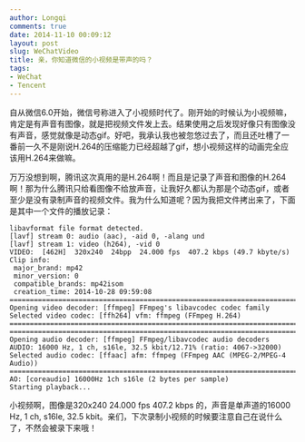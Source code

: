 ```yaml
---
author: Longqi
comments: true
date: 2014-11-10 00:09:12
layout: post
slug: WeChatVideo
title: 亲，你知道微信的小视频是带声的吗？
tags:
- WeChat
- Tencent
---
```


自从微信6.0开始，微信号称进入了小视频时代了。刚开始的时候认为小视频嘛，肯定是有声音有图像，就是把视频文件发上去。结果使用之后发现好像只有图像没有声音，感觉就像是动态gif。好吧，我承认我也被忽悠过去了，而且还吐槽了一番前一久不是刚说H.264的压缩能力已经超越了gif，想小视频这样的动画完全应该用H.264来做嘛。

万万没想到啊，腾讯这次真用的是H.264啊！而且是记录了声音和图像的H.264啊！那为什么腾讯只给看图像不给放声音，让我好久都认为那是个动态gif，或者至少是没有录制声音的视频文件。我为什么知道呢？因为我把文件拷出来了，下面是其中一个文件的播放记录：

	libavformat file format detected.
	[lavf] stream 0: audio (aac), -aid 0, -alang und
	[lavf] stream 1: video (h264), -vid 0
	VIDEO:  [462H]  320x240  24bpp  24.000 fps  407.2 kbps (49.7 kbyte/s)
	Clip info:
	 major_brand: mp42
	 minor_version: 0
	 compatible_brands: mp42isom
	 creation_time: 2014-10-28 09:59:08
	==========================================================================
	Opening video decoder: [ffmpeg] FFmpeg's libavcodec codec family
	Selected video codec: [ffh264] vfm: ffmpeg (FFmpeg H.264)
	==========================================================================
	==========================================================================
	Opening audio decoder: [ffmpeg] FFmpeg/libavcodec audio decoders
	AUDIO: 16000 Hz, 1 ch, s16le, 32.5 kbit/12.71% (ratio: 4067->32000)
	Selected audio codec: [ffaac] afm: ffmpeg (FFmpeg AAC (MPEG-2/MPEG-4 Audio))
	==========================================================================
	AO: [coreaudio] 16000Hz 1ch s16le (2 bytes per sample)
	Starting playback...

小视频啊，图像是320x240  24.000 fps 407.2 kbps 的，声音是单声道的16000 Hz, 1 ch, s16le, 32.5 kbit。亲们，下次录制小视频的时候要注意自己在说什么了，不然会被录下来哦！
